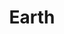 ---
title: "Earth"

domain:
  grantedPower: |
    Turn or destroy air creatures as a good cleric turns undead. Rebuke, command, or bolster earth creatures as an evil cleric rebukes undead. Use these abilities a total number of times per day equal to 3 + your Charisma modifier. This granted power is a supernatural ability.
  spells: |
    1. {% spell_link magic-stone %}
    1. {% spell_link soften-earth-and-stone %}
    1. {% spell_link stone-shape %}
    1. {% spell_link spike-stones %}
    1. {% spell_link wall-of-stone %}
    1. {% spell_link stoneskin %}
    1. {% spell_link earthquake %}
    1. {% spell_link iron-body %}
    1. {% spell_link elemental-swarm %}<sup>1</sup>
  notes: |
    <sup>1</sup>Cast as an earth spell only.
---